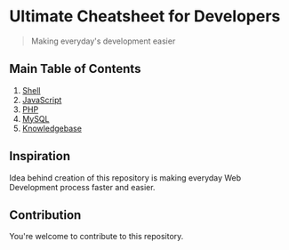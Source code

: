 # Ultimate Cheatsheet for Developers
> Making everyday's development easier

## Main Table of Contents

1. [Shell](shell/README.md)
1. [JavaScript](js/README.md)
1. [PHP](php/README.md)
1. [MySQL](mysql/README.md)
1. [Knowledgebase](knowledgebase/README.md)

## Inspiration

Idea behind creation of this repository is making everyday Web Development process faster and easier.

## Contribution

You're welcome to contribute to this repository.